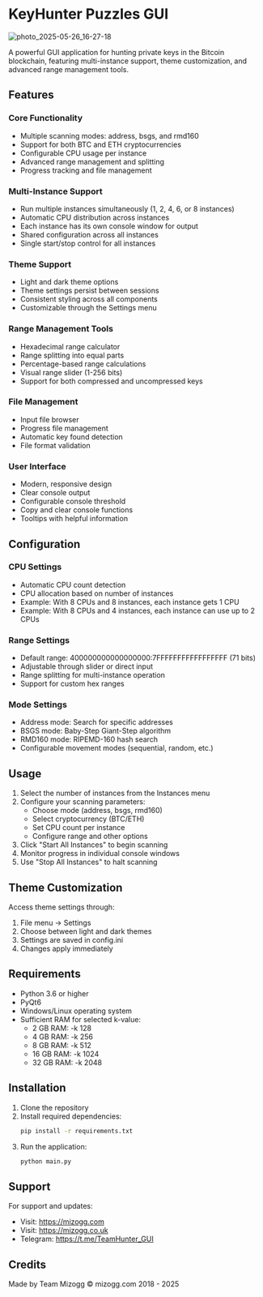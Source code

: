 # KeyHunter Puzzles GUI

![photo_2025-05-26_16-27-18](https://github.com/user-attachments/assets/c0ad7c30-d4fc-45fc-8c52-8377645bf7dd)

A powerful GUI application for hunting private keys in the Bitcoin blockchain, featuring multi-instance support, theme customization, and advanced range management tools.

## Features

### Core Functionality
- Multiple scanning modes: address, bsgs, and rmd160
- Support for both BTC and ETH cryptocurrencies
- Configurable CPU usage per instance
- Advanced range management and splitting
- Progress tracking and file management

### Multi-Instance Support
- Run multiple instances simultaneously (1, 2, 4, 6, or 8 instances)
- Automatic CPU distribution across instances
- Each instance has its own console window for output
- Shared configuration across all instances
- Single start/stop control for all instances

### Theme Support
- Light and dark theme options
- Theme settings persist between sessions
- Consistent styling across all components
- Customizable through the Settings menu

### Range Management Tools
- Hexadecimal range calculator
- Range splitting into equal parts
- Percentage-based range calculations
- Visual range slider (1-256 bits)
- Support for both compressed and uncompressed keys

### File Management
- Input file browser
- Progress file management
- Automatic key found detection
- File format validation

### User Interface
- Modern, responsive design
- Clear console output
- Configurable console threshold
- Copy and clear console functions
- Tooltips with helpful information

## Configuration

### CPU Settings
- Automatic CPU count detection
- CPU allocation based on number of instances
- Example: With 8 CPUs and 8 instances, each instance gets 1 CPU
- Example: With 8 CPUs and 4 instances, each instance can use up to 2 CPUs

### Range Settings
- Default range: 400000000000000000:7FFFFFFFFFFFFFFFFF (71 bits)
- Adjustable through slider or direct input
- Range splitting for multi-instance operation
- Support for custom hex ranges

### Mode Settings
- Address mode: Search for specific addresses
- BSGS mode: Baby-Step Giant-Step algorithm
- RMD160 mode: RIPEMD-160 hash search
- Configurable movement modes (sequential, random, etc.)

## Usage

1. Select the number of instances from the Instances menu
2. Configure your scanning parameters:
   - Choose mode (address, bsgs, rmd160)
   - Select cryptocurrency (BTC/ETH)
   - Set CPU count per instance
   - Configure range and other options
3. Click "Start All Instances" to begin scanning
4. Monitor progress in individual console windows
5. Use "Stop All Instances" to halt scanning

## Theme Customization

Access theme settings through:
1. File menu -> Settings
2. Choose between light and dark themes
3. Settings are saved in config.ini
4. Changes apply immediately

## Requirements

- Python 3.6 or higher
- PyQt6
- Windows/Linux operating system
- Sufficient RAM for selected k-value:
  - 2 GB RAM: -k 128
  - 4 GB RAM: -k 256
  - 8 GB RAM: -k 512
  - 16 GB RAM: -k 1024
  - 32 GB RAM: -k 2048

## Installation

1. Clone the repository
2. Install required dependencies:
   ```bash
   pip install -r requirements.txt
   ```
3. Run the application:
   ```bash
   python main.py
   ```

## Support

For support and updates:
- Visit: https://mizogg.com
- Visit: https://mizogg.co.uk
- Telegram: https://t.me/TeamHunter_GUI

## Credits

Made by Team Mizogg
© mizogg.com 2018 - 2025

